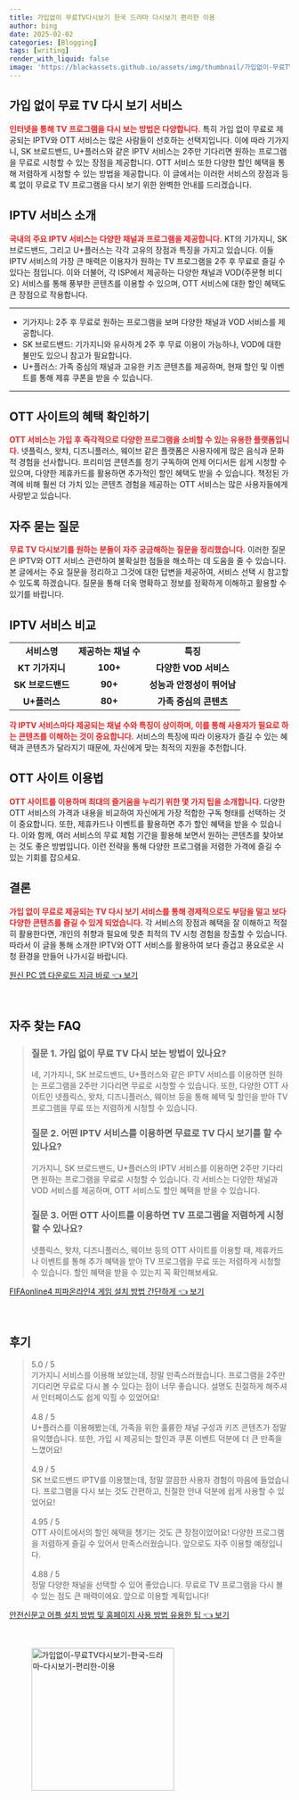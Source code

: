 ```yaml
---
title: 가입없이 무료TV다시보기 한국 드라마 다시보기 편리한 이용
author: bing
date: 2025-02-02
categories: [Blogging]
tags: [writing]
render_with_liquid: false
image: 'https://blackassets.github.io/assets/img/thumbnail/가입없이-무료TV다시보기-한국-드라마-다시보기-편리한-이용.webp'
---
```



<h2 id='무료TV다시보기서비스'>가입 없이 무료 TV 다시 보기 서비스</h2>

<p><b><span style="color: #ee2323;">인터넷을 통해 TV 프로그램을 다시 보는 방법은 다양합니다.</span></b> 특히 가입 없이 무료로 제공되는 IPTV와 OTT 서비스는 많은 사람들이 선호하는 선택지입니다. 이에 따라 기가지니, SK 브로드밴드, U+플러스와 같은 IPTV 서비스는 2주만 기다리면 원하는 프로그램을 무료로 시청할 수 있는 장점을 제공합니다. OTT 서비스 또한 다양한 할인 혜택을 통해 저렴하게 시청할 수 있는 방법을 제공합니다. 이 글에서는 이러한 서비스의 장점과 등록 없이 무료로 TV 프로그램을 다시 보기 위한 완벽한 안내를 드리겠습니다.</p>

<h2 id='IPTV서비스소개'>IPTV 서비스 소개</h2>

<p><b><span style="color: #ee2323;">국내의 주요 IPTV 서비스는 다양한 채널과 프로그램을 제공합니다.</span></b> KT의 기가지니, SK 브로드밴드, 그리고 U+플러스는 각각 고유의 장점과 특징을 가지고 있습니다. 이들 IPTV 서비스의 가장 큰 매력은 이용자가 원하는 TV 프로그램을 2주 후 무료로 즐길 수 있다는 점입니다. 이와 더불어, 각 ISP에서 제공하는 다양한 채널과 VOD(주문형 비디오) 서비스를 통해 풍부한 콘텐츠를 이용할 수 있으며, OTT 서비스에 대한 할인 혜택도 큰 장점으로 작용합니다.</p>

<hr />

<ul>
    <li>기가지니: 2주 후 무료로 원하는 프로그램을 보며 다양한 채널과 VOD 서비스를 제공합니다.</li>
    <li>SK 브로드밴드: 기가지니와 유사하게 2주 후 무료 이용이 가능하나, VOD에 대한 불만도 있으니 참고가 필요합니다.</li>
    <li>U+플러스: 가족 중심의 채널과 고유한 키즈 콘텐츠를 제공하며, 현재 할인 및 이벤트를 통해 제휴 쿠폰을 받을 수 있습니다.</li>
</ul>

<hr />

<h2 id='OTT사이트혜택'>OTT 사이트의 혜택 확인하기</h2>

<p><b><span style="color: #ee2323;">OTT 서비스는 가입 후 즉각적으로 다양한 프로그램을 소비할 수 있는 유용한 플랫폼입니다.</span></b> 넷플릭스, 왓챠, 디즈니플러스, 웨이브 같은 플랫폼은 사용자에게 많은 음식과 문화적 경험을 선사합니다. 프리미엄 콘텐츠를 정기 구독하여 언제 어디서든 쉽게 시청할 수 있으며, 다양한 제휴카드를 활용하면 추가적인 할인 혜택도 받을 수 있습니다. 책정된 가격에 비해 훨씬 더 가치 있는 콘텐츠 경험을 제공하는 OTT 서비스는 많은 사용자들에게 사랑받고 있습니다.</p>

<h2 id='자주묻는질문'>자주 묻는 질문</h2>

<p><b><span style="color: #ee2323;">무료 TV 다시보기를 원하는 분들이 자주 궁금해하는 질문을 정리했습니다.</span></b> 이러한 질문은 IPTV와 OTT 서비스 관련하여 불확실한 점들을 해소하는 데 도움을 줄 수 있습니다. 본 글에서는 주요 질문을 정리하고 그것에 대한 답변을 제공하여, 서비스 선택 시 참고할 수 있도록 하겠습니다. 질문을 통해 더욱 명확하고 정보를 정확하게 이해하고 활용할 수 있기를 바랍니다.</p>

<h2 id='IPTV서비스비교'>IPTV 서비스 비교</h2>

<table>
    <tr>
        <td style="text-align: center; height: 17px;"><b>서비스명</b></td>
        <td style="text-align: center; height: 17px;"><b>제공하는 채널 수</b></td>
        <td style="text-align: center; height: 17px;"><b>특징</b></td>
    </tr>
    <tr>
        <td style="text-align: center; height: 17px;"><b>KT 기가지니</b></td>
        <td style="text-align: center; height: 17px;"><b>100+</b></td>
        <td style="text-align: center; height: 17px;"><b>다양한 VOD 서비스</b></td>
    </tr>
    <tr>
        <td style="text-align: center; height: 17px;"><b>SK 브로드밴드</b></td>
        <td style="text-align: center; height: 17px;"><b>90+</b></td>
        <td style="text-align: center; height: 17px;"><b>성능과 안정성이 뛰어남</b></td>
    </tr>
    <tr>
        <td style="text-align: center; height: 17px;"><b>U+플러스</b></td>
        <td style="text-align: center; height: 17px;"><b>80+</b></td>
        <td style="text-align: center; height: 17px;"><b>가족 중심의 콘텐츠</b></td>
    </tr>
</table>

<p><b><span style="color: #ee2323;">각 IPTV 서비스마다 제공되는 채널 수와 특징이 상이하며, 이를 통해 사용자가 필요로 하는 콘텐츠를 이해하는 것이 중요합니다.</span></b> 서비스의 특징에 따라 이용자가 즐길 수 있는 혜택과 콘텐츠가 달라지기 때문에, 자신에게 맞는 최적의 지원을 추천합니다.</p>

<h2 id='OTT사이트이용법'>OTT 사이트 이용법</h2>

<p><b><span style="color: #ee2323;">OTT 사이트를 이용하며 최대의 즐거움을 누리기 위한 몇 가지 팁을 소개합니다.</span></b> 다양한 OTT 서비스의 가격과 내용을 비교하여 자신에게 가장 적합한 구독 형태를 선택하는 것이 중요합니다. 또한, 제휴카드나 이벤트를 활용하면 추가 할인 혜택을 받을 수 있습니다. 이와 함께, 여러 서비스의 무료 체험 기간을 활용해 보면서 원하는 콘텐츠를 찾아보는 것도 좋은 방법입니다. 이런 전략을 통해 다양한 프로그램을 저렴한 가격에 즐길 수 있는 기회를 잡으세요.</p>

<h2 id='결론'>결론</h2>

<p><b><span style="color: #ee2323;">가입 없이 무료로 제공되는 TV 다시 보기 서비스를 통해 경제적으로도 부담을 덜고 보다 다양한 콘텐츠를 즐길 수 있게 되었습니다.</span></b> 각 서비스의 장점과 혜택을 잘 이해하고 적절히 활용한다면, 개인의 취향과 필요에 맞춘 최적의 TV 시청 경험을 창출할 수 있습니다. 따라서 이 글을 통해 소개한 IPTV와 OTT 서비스를 활용하여 보다 즐겁고 풍요로운 시청 환경을 만들어 나가시길 바랍니다.</p>


<p><a class="click-button" title="원신 PC 앱 다운로드 지금 바로" href="https://blackassets.github.io/posts/%EC%9B%90%EC%8B%A0-PC-%EC%95%B1-%EB%8B%A4%EC%9A%B4%EB%A1%9C%EB%93%9C-%EC%A7%80%EA%B8%88-%EB%B0%94%EB%A1%9C/" rel="dofollow">원신 PC 앱 다운로드 지금 바로 👈 보기</a></p><br>
<h2 id='자주_찾는_FAQ'>자주 찾는 FAQ</h2>
<div itemscope="" itemtype="https://schema.org/FAQPage"> 
<blockquote> 
<div itemscope="" itemprop="mainEntity" itemtype="https://schema.org/Question"> 
<h3 itemprop="name">질문 1. 가입 없이 무료 TV 다시 보는 방법이 있나요?</h3> 
<div itemscope="" itemprop="acceptedAnswer" itemtype="https://schema.org/Answer"> 
<span itemprop="text"> 
<p>네, 기가지니, SK 브로드밴드, U+플러스와 같은 IPTV 서비스를 이용하면 원하는 프로그램을 2주만 기다리면 무료로 시청할 수 있습니다. 또한, 다양한 OTT 사이트인 넷플릭스, 왓챠, 디즈니플러스, 웨이브 등을 통해 혜택 및 할인을 받아 TV 프로그램을 무료 또는 저렴하게 시청할 수 있습니다.</p> 
</span> 
</div> 
</div> 

<div itemscope="" itemprop="mainEntity" itemtype="https://schema.org/Question"> 
<h3 itemprop="name">질문 2. 어떤 IPTV 서비스를 이용하면 무료로 TV 다시 보기를 할 수 있나요?</h3> 
<div itemscope="" itemprop="acceptedAnswer" itemtype="https://schema.org/Answer"> 
<span itemprop="text"> 
<p>기가지니, SK 브로드밴드, U+플러스의 IPTV 서비스를 이용하면 2주만 기다리면 원하는 프로그램을 무료로 시청할 수 있습니다. 각 서비스는 다양한 채널과 VOD 서비스를 제공하며, OTT 서비스도 할인 혜택을 받을 수 있습니다.</p> 
</span> 
</div> 
</div> 

<div itemscope="" itemprop="mainEntity" itemtype="https://schema.org/Question"> 
<h3 itemprop="name">질문 3. 어떤 OTT 사이트를 이용하면 TV 프로그램을 저렴하게 시청할 수 있나요?</h3> 
<div itemscope="" itemprop="acceptedAnswer" itemtype="https://schema.org/Answer"> 
<span itemprop="text"> 
<p>넷플릭스, 왓챠, 디즈니플러스, 웨이브 등의 OTT 사이트를 이용할 때, 제휴카드나 이벤트를 통해 추가 혜택을 받아 TV 프로그램을 무료 또는 저렴하게 시청할 수 있습니다. 할인 혜택을 받을 수 있는지 꼭 확인해보세요.</p> 
</span> 
</div> 
</div> 
</blockquote> 
</div>
<p><a class="click-button" title="FIFAonline4 피파온라인4 게임 설치 방법 간단하게" href="https://blackassets.github.io/posts/FIFAonline4-%ED%94%BC%ED%8C%8C%EC%98%A8%EB%9D%BC%EC%9D%B84-%EA%B2%8C%EC%9E%84-%EC%84%A4%EC%B9%98-%EB%B0%A9%EB%B2%95-%EA%B0%84%EB%8B%A8%ED%95%98%EA%B2%8C/" rel="dofollow">FIFAonline4 피파온라인4 게임 설치 방법 간단하게 👈 보기</a></p><br>
<h2 id='후기'>후기</h2>
<div itemscope itemtype="https://schema.org/Product">
  <blockquote>
  <div itemprop="review" itemscope itemtype="https://schema.org/Review">
      <div itemprop="reviewRating" itemscope itemtype="https://schema.org/Rating"> <span itemprop="ratingValue">5.0</span> / <span itemprop="bestRating">5</span> </div>
      <span itemprop="reviewBody">기가지니 서비스를 이용해 보았는데, 정말 만족스러웠습니다. 프로그램을 2주만 기다리면 무료로 다시 볼 수 있다는 점이 너무 좋습니다. 설명도 친절하게 해주셔서 인터페이스도 쉽게 익힐 수 있었어요!</span>
  </div>
  <br>
  <div itemprop="review" itemscope itemtype="https://schema.org/Review">
      <div itemprop="reviewRating" itemscope itemtype="https://schema.org/Rating"> <span itemprop="ratingValue">4.8</span> / <span itemprop="bestRating">5</span> </div>
      <span itemprop="reviewBody">U+플러스를 이용해봤는데, 가족을 위한 훌륭한 채널 구성과 키즈 콘텐츠가 정말 유익했습니다. 또한, 가입 시 제공되는 할인과 쿠폰 이벤트 덕분에 더 큰 만족을 느꼈어요!</span>
  </div>
  <br>
  <div itemprop="review" itemscope itemtype="https://schema.org/Review">
      <div itemprop="reviewRating" itemscope itemtype="schema.org/Rating"> <span itemprop="ratingValue">4.9</span> / <span itemprop="bestRating">5</span> </div>
      <span itemprop="reviewBody">SK 브로드밴드 IPTV를 이용했는데, 정말 깔끔한 사용자 경험이 마음에 들었습니다. 프로그램을 다시 보는 것도 간편하고, 친절한 안내 덕분에 쉽게 사용할 수 있었어요!</span>
  </div>
  <br>
  <div itemprop="review" itemscope itemtype="https://schema.org/Review">
      <div itemprop="reviewRating" itemscope itemtype="https://schema.org/Rating"> <span itemprop="ratingValue">4.95</span> / <span itemprop="bestRating">5</span> </div>
      <span itemprop="reviewBody">OTT 사이트에서의 할인 혜택을 챙기는 것도 큰 장점이었어요! 다양한 프로그램을 저렴하게 즐길 수 있어서 만족스러웠습니다. 앞으로도 자주 이용할 예정입니다.</span>
  </div>
  <br>
  <div itemprop="review" itemscope itemtype="https://schema.org/Review">
      <div itemprop="reviewRating" itemscope itemtype="https://schema.org/Rating"> <span itemprop="ratingValue">4.88</span> / <span itemprop="bestRating">5</span> </div>
      <span itemprop="reviewBody">정말 다양한 채널을 선택할 수 있어 좋았습니다. 무료로 TV 프로그램을 다시 볼 수 있는 점도 큰 매력이에요. 앞으로 이용할 계획입니다!</span>
  </div>
  </blockquote>
</div>
<p><a class="click-button" title="안전신문고 어플 설치 방법 및 홈페이지 사용 방법 유용한 팁" href="https://blackassets.github.io/posts/%EC%95%88%EC%A0%84%EC%8B%A0%EB%AC%B8%EA%B3%A0-%EC%96%B4%ED%94%8C-%EC%84%A4%EC%B9%98-%EB%B0%A9%EB%B2%95-%EB%B0%8F-%ED%99%88%ED%8E%98%EC%9D%B4%EC%A7%80-%EC%82%AC%EC%9A%A9-%EB%B0%A9%EB%B2%95-%EC%9C%A0%EC%9A%A9%ED%95%9C-%ED%8C%81/" rel="dofollow">안전신문고 어플 설치 방법 및 홈페이지 사용 방법 유용한 팁 👈 보기</a></p><br>
<figure class="image"><img src="https://blackassets.github.io/assets/img/thumbnail/가입없이-무료TV다시보기-한국-드라마-다시보기-편리한-이용.webp" alt="가입없이-무료TV다시보기-한국-드라마-다시보기-편리한-이용" width="256" height="256"></figure>